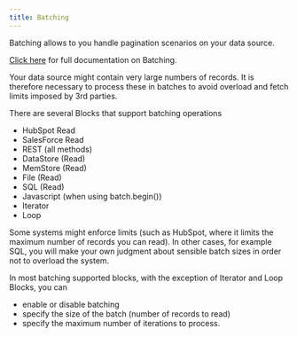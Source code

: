```yaml
---
title: Batching
---
```


Batching allows to you handle pagination scenarios on your data source.

[Click here](user-guide/Batching.md) for full documentation on Batching.

Your data source might contain very large numbers of records. It is therefore necessary to process these in batches to avoid overload and fetch limits imposed by 3rd parties.

There are several Blocks that support batching operations

- HubSpot Read
- SalesForce Read
- REST (all methods)
- DataStore (Read)
- MemStore (Read)
- File (Read)
- SQL (Read)
- Javascript (when using batch.begin())
- Iterator
- Loop 

Some systems might enforce limits (such as HubSpot, where it limits the maximum number of records you can read). In other cases, for example SQL, you will make your own judgment about sensible batch sizes in order not to overload the system.

In most batching supported blocks, with the exception of Iterator and Loop Blocks, you can 

- enable or disable batching
- specify the size of the batch (number of records to read)
- specify the maximum number of iterations to process.


